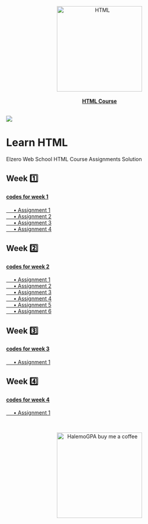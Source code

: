 <a href="https://www.youtube.com/playlist?list=PLDoPjvoNmBAw_t_XWUFbBX-c9MafPk9ji" >
<div align="center">
				<img src="https://upload.wikimedia.org/wikipedia/commons/thumb/6/61/HTML5_logo_and_wordmark.svg/2048px-HTML5_logo_and_wordmark.svg.png" width="230" alt="HTML"></div><div align="center"><br><b>HTML Course</b></div></a><br>
				
![](https://i.imgur.com/waxVImv.png)
				

# Learn HTML
Elzero Web School HTML Course Assignments Solution
## Week 1️⃣
#### [codes for week 1](https://github.com/HalemoGPA/Learn-HTML/tree/main/week1)  
[     • Assignment 1](https://github.com/HalemoGPA/Learn-HTML/tree/main/week1/Assignment1)    
[     • Assignment 2](https://github.com/HalemoGPA/Learn-HTML/tree/main/week1/Assignment2)    
[     • Assignment 3](https://github.com/HalemoGPA/Learn-HTML/tree/main/week1/Assignment3)    
[     • Assignment 4](https://github.com/HalemoGPA/Learn-HTML/tree/main/week1/Assignment4)     

## Week 2️⃣
#### [codes for week 2](https://github.com/HalemoGPA/Learn-HTML/tree/main/week2)  
[     • Assignment 1](https://github.com/HalemoGPA/Learn-HTML/tree/main/week2/Assignment1)    
[     • Assignment 2](https://github.com/HalemoGPA/Learn-HTML/tree/main/week2/Assignment2)    
[     • Assignment 3](https://github.com/HalemoGPA/Learn-HTML/tree/main/week2/Assignment3)    
[     • Assignment 4](https://github.com/HalemoGPA/Learn-HTML/tree/main/week2/Assignment4)    
[     • Assignment 5](https://github.com/HalemoGPA/Learn-HTML/tree/main/week2/Assignment5)    
[     • Assignment 6](https://github.com/HalemoGPA/Learn-HTML/tree/main/week2/Assignment6)     

## Week 3️⃣   
#### [codes for week 3](https://github.com/HalemoGPA/Learn-HTML/tree/main/week3)  
[     • Assignment 1](https://github.com/HalemoGPA/Learn-HTML/tree/main/week3/Assignment1)    

## Week 4️⃣   
#### [codes for week 4](https://github.com/HalemoGPA/Learn-HTML/tree/main/week4)  
[     • Assignment 1](https://github.com/HalemoGPA/Learn-HTML/tree/main/week4/Assignment1)    







<br>
<p align="center">
  <a href="https://www.buymeacoffee.com/HalemoGPA" target="_blank" ><img src="https://www.buymeacoffee.com/assets/img/custom_images/orange_img.png" alt="HalemoGPA buy me a coffee" width="230"></a>
</p>
  

